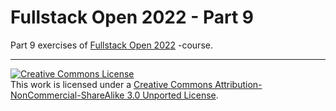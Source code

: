 # Fullstack Open 2022 - Part 9

Part 9 exercises of [Fullstack Open 2022](https://fullstackopen.com/) -course.

---

<a rel="license" href="http://creativecommons.org/licenses/by-nc-sa/3.0/"><img alt="Creative Commons License" style="border-width:0" src="https://i.creativecommons.org/l/by-nc-sa/3.0/88x31.png" /></a><br />This work is licensed under a <a rel="license" href="http://creativecommons.org/licenses/by-nc-sa/3.0/">Creative Commons Attribution-NonCommercial-ShareAlike 3.0 Unported License</a>.
